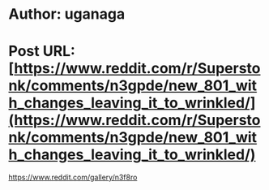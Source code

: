 # Author: uganaga
# Post URL: [https://www.reddit.com/r/Superstonk/comments/n3gpde/new_801_with_changes_leaving_it_to_wrinkled/](https://www.reddit.com/r/Superstonk/comments/n3gpde/new_801_with_changes_leaving_it_to_wrinkled/)


https://www.reddit.com/gallery/n3f8ro